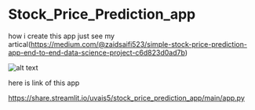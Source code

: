 # Stock_Price_Prediction_app 
how i create this app just see my artical(https://medium.com/@zaidsaifi523/simple-stock-price-prediction-app-end-to-end-data-science-project-c6d823d0ad7b)

![alt text](https://github.com/Uvais5/Stock_Price_Prediction_app/stock.png)


here is link of this app


https://share.streamlit.io/uvais5/stock_price_prediction_app/main/app.py
